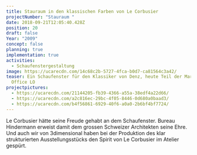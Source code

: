 ```yaml
---
title: Stauraum in den klassischen Farben von Le Corbusier
projectNumber: "Stauraum "
date: 2018-09-21T12:05:40.428Z
position: 20
draft: false
Year: "2009"
concept: false
planning: true
implementation: true
activities:
  - Schaufenstergestaltung
image: https://ucarecdn.com/14c68c2b-5727-4fca-b0d7-ca81564c3a42/
teaser: Ein Schaufenster für den Klassiker von Denz, heute Teil der Marke Lista
  Office LO
projectpictures:
  - https://ucarecdn.com/21144205-fb39-4366-a55a-38edf4a22d66/
  - https://ucarecdn.com/a2c816ec-29bc-4f05-8446-0d680a0baad3/
  - https://ucarecdn.com/b4f56861-6929-40f6-a0a0-2b6bf4bf7724/
---
```

Le Corbusier hätte seine Freude gehabt an dem Schaufenster. Bureau Hindermann erweist damit dem grossen Schweizer Architekten seine Ehre. Und auch wir von 3dimensional haben bei der Produktion des klar strukturierten Ausstellungsstücks den Spirit von Le Corbusier im Atelier gespürt.
